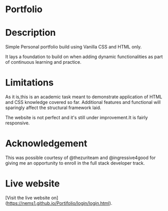 # Portfolio

# Description

Simple Personal portfolio build using Vanilla CSS and HTML only.

It lays a foundation to build on when adding dynamic functionalities as part of continuous learning and practice.

# Limitations

As it is,this is an academic task meant to demonstrate application of HTML and CSS knowledge covered so far. Additional features and functional will sparingly affect the structural framework laid.

The website is not perfect and it's still under improvement.It is fairly responsive.

# Acknowledgement

This was possible courtesy of @thezuriteam and @ingressive4good for giving me an opportunity to enroll in the full stack developer track.

# Live website

[Visit the live website on] (https://nems1.github.io/Portifolio/login/login.html). 
